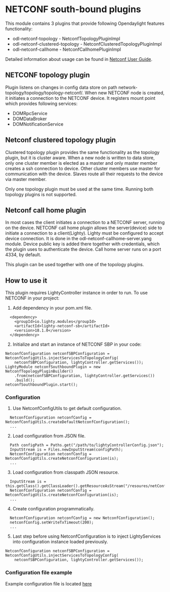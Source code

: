 # NETCONF south-bound plugins
This module contains 3 plugins that provide following Opendaylight features functionality:

 - odl-netconf-topology - NetconfTopologyPluginImpl
 - odl-netconf-clustered-topology - NetconfClusteredTopologyPluginImpl
 - odl-netconf-callhome - NetconfCallhomePluginImpl

Detailed information about usage can be found in
[Netconf User Guide](https://docs.opendaylight.org/en/stable-fluorine/release-notes/projects/netconf.html).

## NETCONF topology plugin
Plugin listens on changes in config data store on path network-topology/topology/topology-netconf/.
When new NETCONF node is created, it initiates a connection to the NETCONF device.
It registers mount point which provides following services:

 - DOMRpcService
 - DOMDataBroker
 - DOMNotificationService

## Netconf clustered topology plugin
Clustered topology plugin provides the same functionality as the topology plugin, but it is cluster aware.
When a new node is written to data store, only one cluster member is elected as a master and only master
member creates a ssh connection to device. Other cluster members use master for communication with the device.
Slaves route all their requests to the device via master member.

Only one topology plugin must be used at the same time. Running both topology plugins is not supported.

## Netconf call home plugin
In most cases the client initiates a connection to a NETCONF server, running on the device. NETCONF call home
plugin allows the server(device) side to initiate a connection to a client(Lighty). Lighty must be configured
to accept device connection. It is done in the odl-netconf-callhome-server.yang module. Device public key is
added there together with credentials, which the plugin uses to authenticate the device. Call home server runs
on a port 4334, by default.

This plugin can be used together with one of the topology plugins.

## How to use it
This plugin requires LightyController instance in order to run.
To use NETCONF in your project:
1. Add dependency in your pom.xml file.
```
  <dependency>
    <groupId>io.lighty.modules</groupId>
    <artifactId>lighty-netconf-sb</artifactId>
    <version>18.1.0</version>
  </dependency>  
```
2. Initialize and start an instance of NETCONF SBP in your code:
```
NetconfConfiguration netconfSBPConfiguration = NetconfConfigUtils.injectServicesToTopologyConfig(
    netconfSBPConfiguration, lightyController.getServices());
LightyModule netconfSouthboundPlugin = new NetconfTopologyPluginBuilder()
    .from(netconfSBPConfiguration, lightyController.getServices())
    .build();
netconfSouthboundPlugin.start();
```

### Configuration
1. Use NetconfConfigUtils to get default configuration.
```
  NetconfConfiguration netconfConfig = NetconfConfigUtils.createDefaultNetconfConfiguration();
  ...
```
2. Load configuration from JSON file.
```
  Path configPath = Paths.get("/path/to/lightyControllerConfig.json");
  InputStream is = Files.newInputStream(configPath);
  NetconfConfiguration netconfConfig = NetconfConfigUtils.createNetconfConfiguration(is);
  ...
```
3. Load configuration from classpath JSON resource.
```
  InputStream is = this.getClass().getClassLoader().getResourceAsStream("/resoures/netConfConfig.json");
  NetconfConfiguration netconfConfig = NetconfConfigUtils.createNetconfConfiguration(is);
  ...
```
4. Create configuration programmatically.
```
  NetconfConfiguration netconfConfig = new NetconfConfiguration();
  netconfConfig.setWriteTxTimeout(200);
  ...
```
5. Last step before using NetconfConfiguration is to inject LightyServices into configuration instance loaded previously.
```
NetconfConfiguration netconfSBPConfiguration = NetconfConfigUtils.injectServicesToTopologyConfig(
    netconfSBPConfiguration, lightyController.getServices());
```

### Configuration file example
Example configuration file is located [here](src/main/resources/sampleConfigSingleNode.json)
